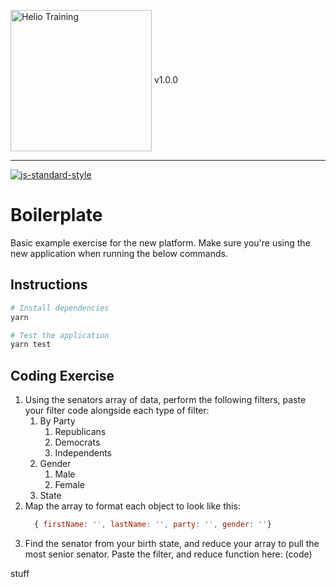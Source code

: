 <img src="http://i.imgur.com/UzC7XPe.png" alt="Helio Training" width="226" align="center"/> v1.0.0

---------------

[![js-standard-style](https://img.shields.io/badge/code%20style-standard-brightgreen.svg)](http://standardjs.com)

# Boilerplate

Basic example exercise for the new platform. Make sure you're using the new application when running the below commands.

## Instructions

```sh
# Install dependencies
yarn

# Test the application
yarn test
```

## Coding Exercise

1. Using the senators array of data, perform the following filters, paste your filter code alongside each type of filter:
    1. By Party
        1. Republicans
        2. Democrats
        3. Independents
    2. Gender
        1. Male
        2. Female
    3. State
2. Map the array to format each object to look like this: 
    ```js
      { firstName: '', lastName: '', party: '', gender: ''}
    ```   
3. Find the senator from your birth state, and reduce your array to pull the most senior senator. Paste the filter, and reduce function here: (code)

stuff
